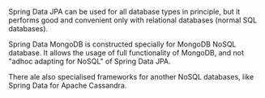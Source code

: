 Spring Data JPA can be used for all database types in principle, but it performs good and convenient only with relational databases (normal SQL databases).

Spring Data MongoDB is constructed specially for MongoDB NoSQL database. It allows the usage of full functionality of MongoDB, and not "adhoc adapting for NoSQL" of Spring Data JPA.

There ale also specialised frameworks for another NoSQL databases, like Spring Data for Apache Cassandra.